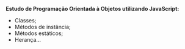 <strong>Estudo de Programação Orientada à Objetos utilizando JavaScript:</strong>

- Classes;
- Métodos de instância;
- Métodos estáticos;
- Herança...
